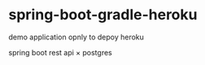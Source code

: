 # spring-boot-gradle-heroku
demo application opnly to depoy heroku

spring boot rest api × postgres
